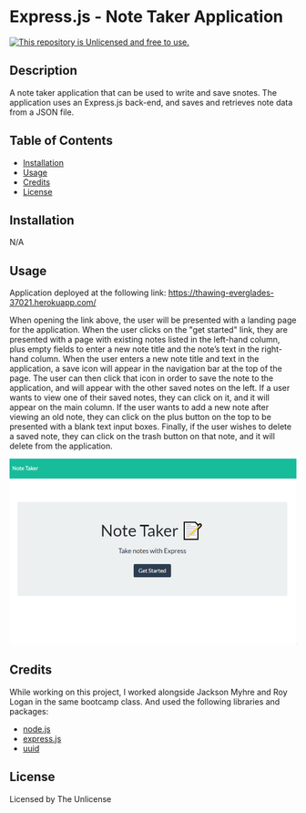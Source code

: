 # Express.js - Note Taker Application
[![This repository is Unlicensed and free to use.](https://img.shields.io/badge/license-Unlicense-blue.svg)](http://unlicense.org/)

## Description
A note taker application that can be used to write and save snotes. The application uses an Express.js back-end, and saves and retrieves note data from a JSON file.
  
## Table of Contents
- [Installation](#installation)
- [Usage](#usage)
- [Credits](#credits)
- [License](#license)

## Installation
N/A

## Usage 
Application deployed at the following link: https://thawing-everglades-37021.herokuapp.com/

When opening the link above, the user will be presented with a landing page for the application. When the user clicks on the "get started" link, they are presented with a page with existing notes listed in the left-hand column, plus empty fields to enter a new note title and the note’s text in the right-hand column. When the user enters a new note title and text in the application, a save icon will appear in the navigation bar at the top of the page. The user can then click that icon in order to save the note to the application, and will appear with the other saved notes on the left. If a user wants to view one of their saved notes, they can click on it, and it will appear on the main column. If the user wants to add a new note after viewing an old note, they can click on the plus button on the top to be presented with a blank text input boxes. Finally, if the user wishes to delete a saved note, they can click on the trash button on that note, and it will delete from the application.

![Video walkthrough of working application](./images/note-taker-app.gif)

## Credits
While working on this project, I worked alongside Jackson Myhre and Roy Logan in the same bootcamp class. And used the following libraries and packages:
- [node.js](https://nodejs.org/en/)
- [express.js](https://www.npmjs.com/package/express)
- [uuid](https://www.npmjs.com/package/uuid)

## License
Licensed by The Unlicense
